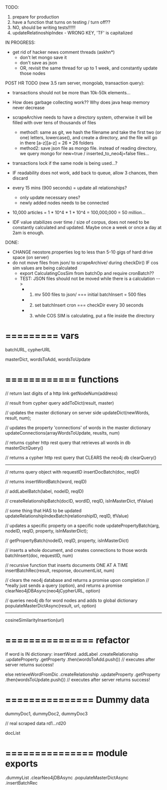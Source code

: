 TODO: 
1. prepare for production
2. have a function that turns on testing / turn off??
3. NO, should be writing tests!!!!!!
4. updateRelatinoshipIndex - WRONG KEY, 'TF' is capitalized

IN PROGRESS:
- get rid of hacker news comment threads (askhn*)
  + don't let mongo save it
  + don't save as json
  + OR, revisit the same thread for up to 1 week, and constantly update those nodes

POST HR TODO (new 3.5 ram server, mongolab, transaction query):
- transactions should not be more than 10k-50k elements...
- How does garbage collecting work?? Why does java heap memory never decrease
- scrapeArchive needs to have a directory system, otherwise it will be filled with over tens of thousands of files
  + method1: same as git, we hash the filename and take the first two (or one) letters, lowercase(), and create a directory, and the file will go in there [a-z][a-z] = 26 * 26 folders
  + method2: save json file as mongo file. instead of reading directory, we query mongo for new=true / inserted_to_neo4j=false files...
- transactions lock if the same node is being used...?
- IF readability does not work, add back to queue, allow 3 chances, then discard

- every 15 mins (900 seconds) = update all relationships?
  + only update necessary ones?
  + newly added nodes needs to be connected
- 10,000 articles = 1 * 10^4 * 1 * 10^4 = 100,000,000 = 50 million...
- IDF value stabilizes over time / size of corpus, does not need to be constantly calculated and updated. Maybe once a week or once a day at 2am is enough. 

DONE:
- CHANGE neostore.properties log to less than 5-10 gigs of hard drive space (on server)
- do not move files from json/ to scrapeArchive/ during checkDir() IF cos sim values are being calculated
  + export CalculatingCosSim from batchOp and require cronBatch?? 
  + TEST: JSON files should not be moved while there is a calculation --> 
    + 1. mv 500 files to json/ === initial batchInsert = 500 files 
    + 2. set batchInsert cron === checkDir every 30 seconds
    + 3. while COS SIM is calculating, put a file inside the directory



=========
vars
=========

batchURL, cypherURL

masterDict, wordsToAdd, wordsToUpdate

============
functions
============

// return last digits of a http link
getNodeNum(address)

// result from cypher query
addToDict(result, master)

// updates the master dictionary on server side
updateDict(newWords, result, num);

// updates the property 'connections' of words in the master dictionary
updateConnections(arrayWordsToUpdate, reuslts, num)

// returns cypher http rest query that retrieves all words in db
masterDictQuery()

// returns a cypher http rest query that CLEARS the neo4j db
clearQuery()

----

// returns query object with requestID
insertDocBatch(doc, reqID)

// returns
insertWordBatch(word, reqID)

//
addLabelBatch(label, nodeID, reqID)

// 
createRelationshipBatch(docID, wordID, reqID, isInMasterDict, tfValue)

// some thing that HAS to be updated
updateRelationshipIndexBatch(relationshipID, reqID, tfValue)

// updates a specific property on a specific node
updatePropertyBatch(arg, nodeID, reqID, property, isInMasterDict);

//
getPropertyBatch(nodeID, reqID, property, isInMasterDict)

// inserts a whole document, and creates connections to those words
batchInsert(doc, requestID, num)

// recursive function that inserts documents ONE AT A TIME
insertBatchRec(result, response, documentList, num)

// clears the neo4j database and returns a promise upon completion
// *really just sends a query (option), and returns a promise
clearNeo4jDBAsync(neo4jCypherURL, option)

// queries neo4j db for word nodes and adds to global dictionary
populateMasterDictAsync(result, url, option)

-------

cosineSimilarityInsertion(url)

===============
refactor
===============

if word is IN dictionary: 
  insertWord
  .addLabel
  .createRelationship
  .updateProperty
  .getProperty
  .then(wordsToAdd.push()) // executes after server returns success!

else
  retrieveWordFromDic
  .createRelationship
  .updateProperty
  .getProperty
  .then(wordsToUpdate.push()) // executes after server returns success!

===============
Dummy data
===============

dummyDoc1, dummyDoc2, dummyDoc3

// real scraped data
rd1...rd20

docList

===============
module exports
===============

.dummyList
.clearNeo4jDBAsync
.populateMasterDictAsync
.insertBatchRec